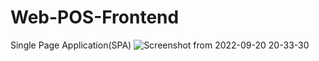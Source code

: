 # Web-POS-Frontend
Single Page Application(SPA)
![Screenshot from 2022-09-20 20-33-30](https://user-images.githubusercontent.com/88975401/197399178-a557f4b4-e929-4a61-bb21-e2e84dc54fd2.png)
